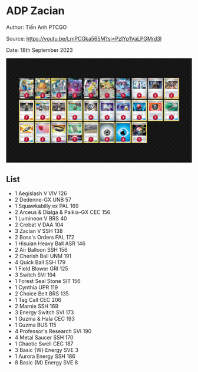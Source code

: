 # ADP Zacian

Author: Tiến Anh PTCGO

Source: <https://youtu.be/LmPCGka565M?si=PzIYp1VaLPGMrd3I>

Date: 18th September 2023

![decklist](../../images/OBF/ADP%20Zacian/2-%20ADP%20Zacian.png)

## List

* 1 Aegislash V VIV 126
* 2 Dedenne-GX UNB 57
* 1 Squawkabilly ex PAL 169
* 2 Arceus & Dialga & Palkia-GX CEC 156
* 1 Lumineon V BRS 40
* 2 Crobat V DAA 104
* 3 Zacian V SSH 138
* 2 Boss's Orders PAL 172
* 1 Hisuian Heavy Ball ASR 146
* 2 Air Balloon SSH 156
* 2 Cherish Ball UNM 191
* 4 Quick Ball SSH 179
* 1 Field Blower GRI 125
* 3 Switch SVI 194
* 1 Forest Seal Stone SIT 156
* 1 Cynthia UPR 119
* 2 Choice Belt BRS 135
* 1 Tag Call CEC 206
* 2 Marnie SSH 169
* 3 Energy Switch SVI 173
* 1 Guzma & Hala CEC 193
* 1 Guzma BUS 115
* 4 Professor's Research SVI 190
* 4 Metal Saucer SSH 170
* 1 Chaotic Swell CEC 187
* 3 Basic {W} Energy SVE 3
* 1 Aurora Energy SSH 186
* 8 Basic {M} Energy SVE 8
